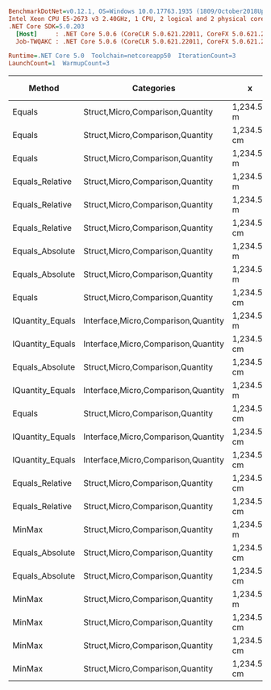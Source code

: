 ``` ini

BenchmarkDotNet=v0.12.1, OS=Windows 10.0.17763.1935 (1809/October2018Update/Redstone5)
Intel Xeon CPU E5-2673 v3 2.40GHz, 1 CPU, 2 logical and 2 physical cores
.NET Core SDK=5.0.203
  [Host]     : .NET Core 5.0.6 (CoreCLR 5.0.621.22011, CoreFX 5.0.621.22011), X64 RyuJIT
  Job-TWQAKC : .NET Core 5.0.6 (CoreCLR 5.0.621.22011, CoreFX 5.0.621.22011), X64 RyuJIT

Runtime=.NET Core 5.0  Toolchain=netcoreapp50  IterationCount=3  
LaunchCount=1  WarmupCount=3  

```
|           Method |                          Categories |           x |           y |      Mean |      Error |    StdDev |    StdErr |       Min |       Max |    Median |  Gen 0 | Gen 1 | Gen 2 | Allocated |
|----------------- |------------------------------------ |------------ |------------ |----------:|-----------:|----------:|----------:|----------:|----------:|----------:|-------:|------:|------:|----------:|
|           Equals |    Struct,Micro,Comparison,Quantity |  1,234.56 m |  1,234.56 m |  7.505 ns |  3.6120 ns | 0.1980 ns | 0.1143 ns |  7.352 ns |  7.729 ns |  7.435 ns |      - |     - |     - |         - |
|           Equals |    Struct,Micro,Comparison,Quantity | 1,234.56 cm | 1,234.56 cm |  7.566 ns |  3.2368 ns | 0.1774 ns | 0.1024 ns |  7.430 ns |  7.767 ns |  7.502 ns |      - |     - |     - |         - |
|           Equals |    Struct,Micro,Comparison,Quantity |  1,234.56 m |         0 m |  8.097 ns |  2.4690 ns | 0.1353 ns | 0.0781 ns |  7.944 ns |  8.201 ns |  8.146 ns |      - |     - |     - |         - |
|  Equals_Relative |    Struct,Micro,Comparison,Quantity |  1,234.56 m |  1,234.56 m | 11.376 ns |  6.7049 ns | 0.3675 ns | 0.2122 ns | 11.031 ns | 11.763 ns | 11.334 ns |      - |     - |     - |         - |
|  Equals_Relative |    Struct,Micro,Comparison,Quantity |  1,234.56 m |         0 m | 12.138 ns |  2.0202 ns | 0.1107 ns | 0.0639 ns | 12.043 ns | 12.260 ns | 12.110 ns |      - |     - |     - |         - |
|  Equals_Relative |    Struct,Micro,Comparison,Quantity | 1,234.56 cm | 1,234.56 cm | 12.376 ns |  1.3311 ns | 0.0730 ns | 0.0421 ns | 12.292 ns | 12.424 ns | 12.412 ns |      - |     - |     - |         - |
|  Equals_Absolute |    Struct,Micro,Comparison,Quantity |  1,234.56 m |  1,234.56 m | 12.486 ns |  3.6820 ns | 0.2018 ns | 0.1165 ns | 12.363 ns | 12.719 ns | 12.377 ns |      - |     - |     - |         - |
|  Equals_Absolute |    Struct,Micro,Comparison,Quantity |  1,234.56 m |         0 m | 13.002 ns |  2.2976 ns | 0.1259 ns | 0.0727 ns | 12.866 ns | 13.114 ns | 13.026 ns |      - |     - |     - |         - |
|           Equals |    Struct,Micro,Comparison,Quantity | 1,234.56 cm |         0 m | 13.191 ns |  2.7376 ns | 0.1501 ns | 0.0866 ns | 13.051 ns | 13.349 ns | 13.172 ns |      - |     - |     - |         - |
| IQuantity_Equals | Interface,Micro,Comparison,Quantity |  1,234.56 m |  1,234.56 m | 13.207 ns |  4.1989 ns | 0.2302 ns | 0.1329 ns | 12.970 ns | 13.430 ns | 13.222 ns |      - |     - |     - |         - |
| IQuantity_Equals | Interface,Micro,Comparison,Quantity | 1,234.56 cm | 1,234.56 cm | 13.558 ns |  7.3578 ns | 0.4033 ns | 0.2328 ns | 13.139 ns | 13.943 ns | 13.593 ns |      - |     - |     - |         - |
|  Equals_Absolute |    Struct,Micro,Comparison,Quantity | 1,234.56 cm | 1,234.56 cm | 13.920 ns |  6.7366 ns | 0.3693 ns | 0.2132 ns | 13.609 ns | 14.328 ns | 13.823 ns |      - |     - |     - |         - |
| IQuantity_Equals | Interface,Micro,Comparison,Quantity |  1,234.56 m |         0 m | 14.392 ns |  0.2182 ns | 0.0120 ns | 0.0069 ns | 14.383 ns | 14.406 ns | 14.388 ns |      - |     - |     - |         - |
|           Equals |    Struct,Micro,Comparison,Quantity | 1,234.56 cm |        0 km | 15.429 ns | 26.2592 ns | 1.4394 ns | 0.8310 ns | 14.209 ns | 17.016 ns | 15.062 ns |      - |     - |     - |         - |
| IQuantity_Equals | Interface,Micro,Comparison,Quantity | 1,234.56 cm |         0 m | 18.231 ns |  1.6498 ns | 0.0904 ns | 0.0522 ns | 18.163 ns | 18.334 ns | 18.197 ns |      - |     - |     - |         - |
| IQuantity_Equals | Interface,Micro,Comparison,Quantity | 1,234.56 cm |        0 km | 18.408 ns |  6.0382 ns | 0.3310 ns | 0.1911 ns | 18.048 ns | 18.698 ns | 18.480 ns |      - |     - |     - |         - |
|  Equals_Relative |    Struct,Micro,Comparison,Quantity | 1,234.56 cm |        0 km | 18.945 ns |  0.8521 ns | 0.0467 ns | 0.0270 ns | 18.893 ns | 18.983 ns | 18.958 ns |      - |     - |     - |         - |
|  Equals_Relative |    Struct,Micro,Comparison,Quantity | 1,234.56 cm |         0 m | 20.164 ns | 12.5729 ns | 0.6892 ns | 0.3979 ns | 19.371 ns | 20.624 ns | 20.495 ns |      - |     - |     - |         - |
|           MinMax |    Struct,Micro,Comparison,Quantity |  1,234.56 m |         0 m | 20.535 ns | 34.3620 ns | 1.8835 ns | 1.0874 ns | 19.324 ns | 22.705 ns | 19.575 ns | 0.0020 |     - |     - |      32 B |
|  Equals_Absolute |    Struct,Micro,Comparison,Quantity | 1,234.56 cm |         0 m | 21.272 ns |  6.8880 ns | 0.3776 ns | 0.2180 ns | 20.842 ns | 21.550 ns | 21.423 ns |      - |     - |     - |         - |
|  Equals_Absolute |    Struct,Micro,Comparison,Quantity | 1,234.56 cm |        0 km | 21.461 ns |  6.1365 ns | 0.3364 ns | 0.1942 ns | 21.108 ns | 21.778 ns | 21.498 ns |      - |     - |     - |         - |
|           MinMax |    Struct,Micro,Comparison,Quantity |  1,234.56 m |  1,234.56 m | 21.726 ns | 22.3254 ns | 1.2237 ns | 0.7065 ns | 20.888 ns | 23.130 ns | 21.159 ns | 0.0020 |     - |     - |      32 B |
|           MinMax |    Struct,Micro,Comparison,Quantity | 1,234.56 cm |        0 km | 23.120 ns | 10.3784 ns | 0.5689 ns | 0.3284 ns | 22.680 ns | 23.762 ns | 22.917 ns | 0.0020 |     - |     - |      32 B |
|           MinMax |    Struct,Micro,Comparison,Quantity | 1,234.56 cm | 1,234.56 cm | 23.185 ns |  3.8582 ns | 0.2115 ns | 0.1221 ns | 22.971 ns | 23.393 ns | 23.190 ns | 0.0020 |     - |     - |      32 B |
|           MinMax |    Struct,Micro,Comparison,Quantity | 1,234.56 cm |         0 m | 23.613 ns | 12.4436 ns | 0.6821 ns | 0.3938 ns | 23.010 ns | 24.353 ns | 23.475 ns | 0.0020 |     - |     - |      32 B |
